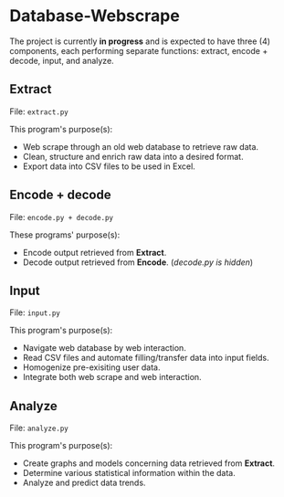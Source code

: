 # Database-Webscrape

The project is currently **in progress** and is expected to have three (4) components, each performing separate functions: extract, encode + decode, input, and analyze.

## Extract 
File: `extract.py`

This program's purpose(s):
* Web scrape through an old web database to retrieve raw data.
* Clean, structure and enrich raw data into a desired format.
* Export data into CSV files to be used in Excel.

## Encode + decode 
File: `encode.py + decode.py` 



These programs' purpose(s):
* Encode output retrieved from **Extract**.
* Decode output retrieved from **Encode**. (*decode.py is hidden*)

## Input
File: `input.py`

This program's purpose(s):
* Navigate web database by web interaction.
* Read CSV files and automate filling/transfer data into input fields.
* Homogenize pre-exisiting user data.
* Integrate both web scrape and web interaction.

## Analyze
File: `analyze.py`

This program's purpose(s):
* Create graphs and models concerning data retrieved from **Extract**.
* Determine various statistical information within the data.
* Analyze and predict data trends.
